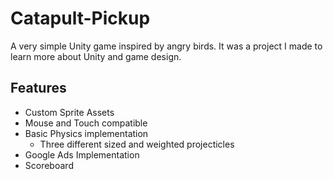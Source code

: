 # Catapult-Pickup
A very simple Unity game inspired by angry birds. It was a project I made to learn more about Unity and game design.

## Features
- Custom Sprite Assets
- Mouse and Touch compatible
- Basic Physics implementation
  - Three different sized and weighted projecticles
- Google Ads Implementation
- Scoreboard
